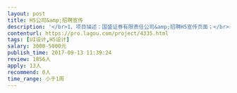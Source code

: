 ```yaml
---                
layout: post       
title: H5公司&amp;招聘宣传           
description: '</br>1、项目描述：国盛证券有限责任公司&amp;招聘H5宣传页面；</br>2、主要功能：有图片、有声音，有文案，整体要求磅礴有气势，有创意；</br>3、时间紧，一周内完成。</br>'     
contenturl: https://pro.lagou.com/project/4335.html      
tags: [UI设计,H5设计]            
salary: 3000-5000元          
publish_time: 2017-09-13 11:39:24         
review: 1856人                   
apply: 13人                   
recommend: 0人                   
time_range: 小于1周              
---                 
```

